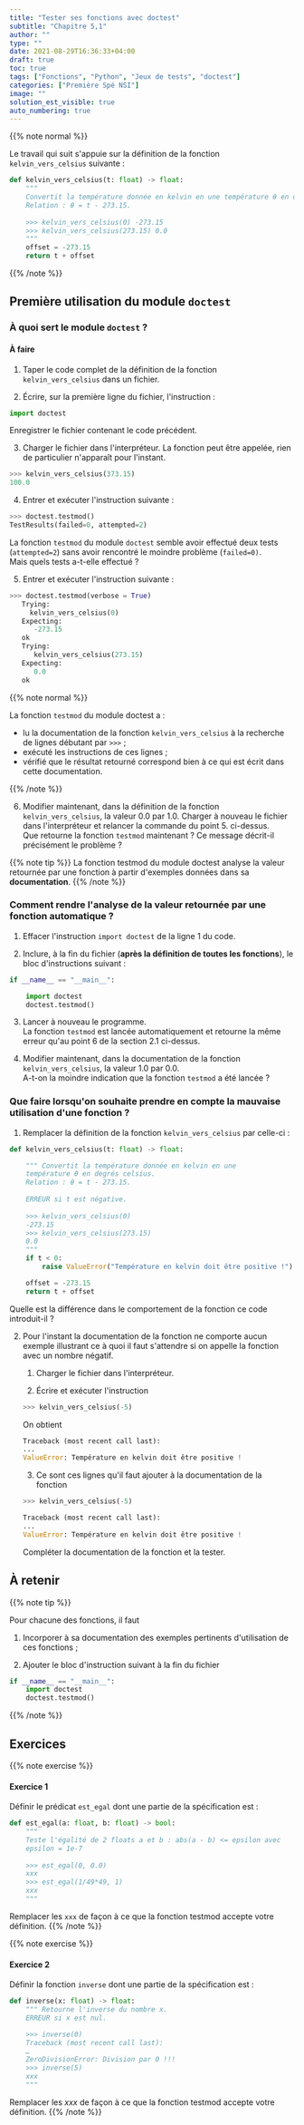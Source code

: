 ```yaml
---
title: "Tester ses fonctions avec doctest"
subtitle: "Chapitre 5,1"
author: ""
type: ""
date: 2021-08-29T16:36:33+04:00
draft: true
toc: true
tags: ["Fonctions", "Python", "Jeux de tests", "doctest"]
categories: ["Première Spé NSI"]
image: ""
solution_est_visible: true
auto_numbering: true
---
```


{{% note normal %}}

Le travail qui suit s'appuie sur la définition de la fonction `kelvin_vers_celsius` suivante :

```python
def kelvin_vers_celsius(t: float) -> float:
    """ 
    Convertit la température donnée en kelvin en une température θ en degrés celsius.
    Relation : θ = t - 273.15.
    
    >>> kelvin_vers_celsius(0) -273.15
    >>> kelvin_vers_celsius(273.15) 0.0
    """
    offset = -273.15
    return t + offset
```

{{% /note %}}

## Première utilisation du module `doctest`

### À quoi sert le module `doctest` ?

#### À faire ####

1. Taper le code complet de la définition de la fonction `kelvin_vers_celsius` dans un fichier.

2. Écrire, sur la première ligne du fichier, l'instruction :
```python
import doctest
```
Enregistrer le fichier contenant le code précédent.

3. Charger le fichier dans l'interpréteur. La fonction peut être appelée, rien de particulier n'apparaît pour l'instant.
```python
>>> kelvin_vers_celsius(373.15)
100.0
```

4. Entrer et exécuter l'instruction suivante :
```python
>>> doctest.testmod()
TestResults(failed=0, attempted=2)
```
La fonction `testmod` du module `doctest` semble avoir effectué deux tests (`attempted=2`) sans avoir rencontré le moindre problème (`failed=0)`.\
Mais quels tests a-t-elle effectué ?

5. Entrer et exécuter l'instruction suivante :
```python
>>> doctest.testmod(verbose = True)
   Trying: 
     kelvin_vers_celsius(0) 
   Expecting: 
      -273.15 
   ok 
   Trying: 
      kelvin_vers_celsius(273.15) 
   Expecting: 
      0.0 
   ok 
```

{{% note normal %}}

La fonction `testmod` du module doctest a :

- lu la documentation de la fonction `kelvin_vers_celsius` à la recherche de lignes débutant par `>>>` ;
- exécuté les instructions de ces lignes ;
- vérifié que le résultat retourné correspond bien à ce qui est écrit dans cette documentation.

{{% /note %}}

6. Modifier maintenant, dans la définition de la fonction `kelvin_vers_celsius`, la valeur 0.0 par 1.0. Charger à nouveau le fichier dans l'interpréteur et relancer la commande du point 5. ci-dessus.\
Que retourne la fonction `testmod` maintenant ? Ce message décrit-il précisément le problème ?

{{% note tip %}}
La fonction testmod du module doctest analyse la valeur retournée par une fonction à partir d'exemples données dans sa **documentation**.
{{% /note %}}


### Comment rendre l'analyse de la valeur retournée par une fonction automatique ?


1. Effacer l'instruction `import doctest` de la ligne 1 du code.

2. Inclure, à la fin du fichier (**après la définition de toutes les fonctions**), le bloc d'instructions suivant :

```python
if __name__ == "__main__":

    import doctest 
    doctest.testmod()
```

3. Lancer à nouveau le programme.   
La fonction `testmod` est lancée automatiquement et retourne la même erreur qu'au point 6 de la section 2.1 ci-dessus.

4. Modifier maintenant, dans la documentation de la fonction `kelvin_vers_celsius`, la valeur 1.0 par 0.0.   
A-t-on la moindre indication que la fonction `testmod` a été lancée ?

### Que faire lorsqu'on souhaite prendre en compte la mauvaise utilisation d'une fonction ? 


1. Remplacer la définition de la fonction `kelvin_vers_celsius` par celle-ci :
```python
def kelvin_vers_celsius(t: float) -> float:

    """ Convertit la température donnée en kelvin en une
    température θ en degrés celsius. 
    Relation : θ = t - 273.15. 
    
    ERREUR si t est négative.
    
    >>> kelvin_vers_celsius(0) 
    -273.15
    >>> kelvin_vers_celsius(273.15) 
    0.0 
    """ 
    if t < 0: 
        raise ValueError("Température en kelvin doit être positive !")

    offset = -273.15 
    return t + offset
```
Quelle est la différence dans le comportement de la fonction ce code introduit-il ?

2. Pour l'instant la documentation de la fonction ne comporte aucun exemple illustrant ce à quoi il faut s'attendre si on appelle la fonction avec un nombre négatif.

    1. Charger le fichier dans l'interpréteur.

    2. Écrire et exécuter l'instruction
    ```python
    >>> kelvin_vers_celsius(-5)
    ```
    On obtient
    ```python
    Traceback (most recent call last):
    ...
    ValueError: Température en kelvin doit être positive !
    ``` 

    3. Ce sont ces lignes qu'il faut ajouter à la documentation de la fonction
    ```python
    >>> kelvin_vers_celsius(-5)

    Traceback (most recent call last): 
    ...
    ValueError: Température en kelvin doit être positive !
    ```
    Compléter la documentation de la fonction et la tester.


## À retenir

{{% note tip %}}

Pour chacune des fonctions, il faut
1. Incorporer à sa documentation des exemples pertinents d'utilisation de ces fonctions ;

2. Ajouter le bloc d'instruction suivant à la fin du fichier
```python
if __name__ == "__main__":
    import doctest
    doctest.testmod()
```

{{% /note %}}


## Exercices

{{% note exercise %}}
#### Exercice 1

Définir le prédicat `est_egal` dont une partie de la spécification est :
```python
def est_egal(a: float, b: float) -> bool:
    """
    Teste l'égalité de 2 floats a et b : abs(a - b) <= epsilon avec
    epsilon = 1e-7
    
    >>> est_egal(0, 0.0) 
    xxx 
    >>> est_egal(1/49*49, 1) 
    xxx 
    """
```
Remplacer les `xxx` de façon à ce que la fonction testmod accepte votre définition.
{{% /note %}}

{{% note exercise %}}

#### Exercice 2

Définir la fonction `inverse` dont une partie de la spécification est :
```python
def inverse(x: float) -> float:
    """ Retourne l'inverse du nombre x.
    ERREUR si x est nul.

    >>> inverse(0) 
    Traceback (most recent call last):
    …
    ZeroDivisionError: Division par 0 !!!
    >>> inverse(5) 
    xxx
    """
```
Remplacer les *xxx* de façon à ce que la fonction testmod accepte votre définition.
{{% /note %}}
